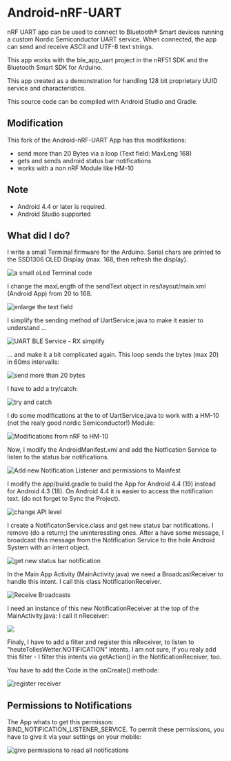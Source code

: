 # Android-nRF-UART

nRF UART app can be used to connect to Bluetooth® Smart devices running a custom Nordic Semiconductor UART service. When connected, the app can send and receive ASCII and UTF-8 text strings. 

This app works with the ble_app_uart project in the nRF51 SDK and the Bluetooth Smart SDK for Arduino. 

This app created as a demonstration for handling 128 bit proprietary UUID service and characteristics. 

This source code can be compiled with Android Studio and Gradle. 

## Modification

This fork of the Android-nRF-UART App has this modifikations:

- send more than 20 Bytes via a loop (Text field: MaxLeng 168)
- gets and sends android status bar notifications
- works with a non nRF Module like HM-10

## Note
- Android 4.4 or later is required.
- Android Studio supported 

## What did I do?

I write a small Terminal firmware for the Arduino. Serial chars are printed
to the SSD1306 OLED Display (max. 168, then refresh the display).

![a small oLed Terminal code](img/01_simpleTerminal.png)

I change the maxLength of the sendText object in res/layout/main.xml (Android App) from
20 to 168.

![enlarge the text field](img/02_layout_maxLength.png)

I simplify the sending method of UartService.java to make it easier to understand ...

![UART BLE Service - RX simplify](img/03_simplify_RX.png)

... and make it a bit complicated again. This loop sends the bytes (max 20) in 60ms
intervalls:

![send more than 20 bytes](img/04_loopToRX_1.png)

I have to add a try/catch:

![try and catch](img/05_loopToRX_2.png)

I do some modifications at the to of UartService.java to work with a HM-10 (not the realy
good nordic Semiconductor!) Module:

![Modifications from nRF to HM-10](img/05_modToHM10.png)

Now, I modify the AndroidManifest.xml and add the Notfication Service to listen to the
status bar notifications.

![Add new Notification Listener and permissions to Mainfest](img/06_notificationService-toManifest.png)

I modify the app/build.gradle to build the App for Android 4.4 (19) instead for Android 4.3 (18).
On Android 4.4 it is easier to access the notification text. (do not forget to Sync the Project).

![change API level](img/07_api18-to-api19.png)

I create a NotificatonService.class and get new status bar notifications. I remove (do a return;) the
uninteressting ones. After a have some message, I broadcast this message from the Notification Service
to the hole Android System with an intent object.

![get new status bar notification](img/08_getAndBroadcast.png)

In the Main App Activity (MainActivity.java) we need a BroadcastReceiver to handle this intent. I
call this class NotificationReceiver.

![Receive Broadcasts](img/09_ReceiveBroadcast.png)

I need an instance of this new NotificationReceiver at the top of the MainActivity.java: I call it nReceiver:

![](img/10_addTheReceiver.png)

Finaly, I have to add a filter and register this nReceiver, to listen to "heuteTollesWetter.NOTIFICATION"
intents. I am not sure, if you realy add this filter - I filter this intents via getAction() in the
NotificationReceiver, too.

You have to add the Code in the onCreate() methode:

![register receiver](img/11_registerReceiver.png)

## Permissions to Notifications

The App whats to get this permisson: BIND_NOTIFICATION_LISTENER_SERVICE. To permit these permissions,
you have to give it via your settings on your mobile:

![give permissions to read all notifications](img/permissions.png)
